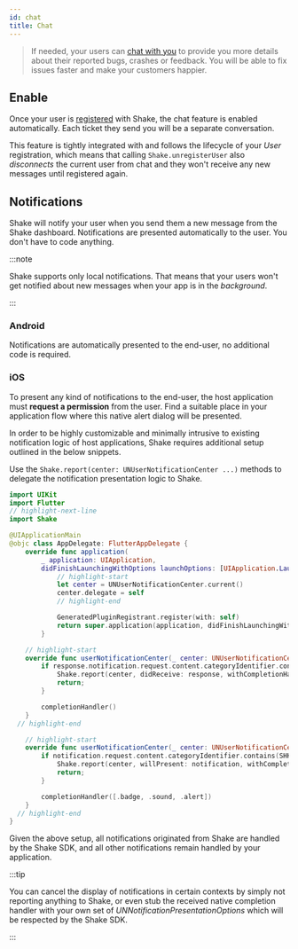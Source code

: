 ```yaml
---
id: chat
title: Chat
---
```


>If needed, your users can [chat with you](/flutter/shake-ui/chat-screen) to provide you more details
about their reported bugs, crashes or feedback. You will be able to fix issues faster and make your customers happier.

## Enable

Once your user is [registered](/flutter/users/register-user) with Shake, the chat feature is enabled automatically.
Each ticket they send you will be a separate conversation.

This feature is tightly integrated with and follows the lifecycle of your _User_ registration,
which means that calling `Shake.unregisterUser` also _disconnects_ the current user from chat
and they won't receive any new messages until registered again.

## Notifications

Shake will notify your user when you send them a new message from the Shake dashboard.
Notifications are presented automatically to the user. You don't have to code anything.

:::note

Shake supports only local notifications. That means that your users won't get notified about new messages
when your app is in the _background_.

:::

### Android

Notifications are automatically presented to the end-user, no additional code is required.

### iOS

To present any kind of notifications to the end-user, the host application must __request a permission__ from the user.
Find a suitable place in your application flow where this native alert dialog will be presented.

In order to be highly customizable and minimally intrusive to existing notification logic of host applications, Shake requires additional setup outlined in the below snippets.

Use the `Shake.report(center: UNUserNotificationCenter ...)` methods to delegate the notification presentation logic to Shake.

```swift title="AppDelegate.swift"
import UIKit
import Flutter
// highlight-next-line
import Shake

@UIApplicationMain
@objc class AppDelegate: FlutterAppDelegate {
    override func application(
        _ application: UIApplication,
        didFinishLaunchingWithOptions launchOptions: [UIApplication.LaunchOptionsKey: Any]?) -> Bool {
            // highlight-start
            let center = UNUserNotificationCenter.current()
            center.delegate = self
            // highlight-end

            GeneratedPluginRegistrant.register(with: self)
            return super.application(application, didFinishLaunchingWithOptions: launchOptions)
        }

    // highlight-start
    override func userNotificationCenter(_ center: UNUserNotificationCenter, didReceive response: UNNotificationResponse, withCompletionHandler completionHandler: @escaping () -> Void) {
        if response.notification.request.content.categoryIdentifier.contains(SHKNotificationCategoryIdentifierDomain) {
            Shake.report(center, didReceive: response, withCompletionHandler: completionHandler)
            return;
        }

        completionHandler()
    }
  // highlight-end

    // highlight-start
    override func userNotificationCenter(_ center: UNUserNotificationCenter, willPresent notification: UNNotification, withCompletionHandler completionHandler: @escaping (UNNotificationPresentationOptions) -> Void){
        if notification.request.content.categoryIdentifier.contains(SHKNotificationCategoryIdentifierDomain){
            Shake.report(center, willPresent: notification, withCompletionHandler: completionHandler)
            return;
        }

        completionHandler([.badge, .sound, .alert])
    }
  // highlight-end
}
```

Given the above setup, all notifications originated from Shake are handled by the Shake SDK, and all other notifications remain handled by your application.


:::tip

You can cancel the display of notifications in certain contexts by simply not reporting anything to Shake, or even stub the received native completion handler with your own 
set of _UNNotificationPresentationOptions_ which will be respected by the Shake SDK.

:::

